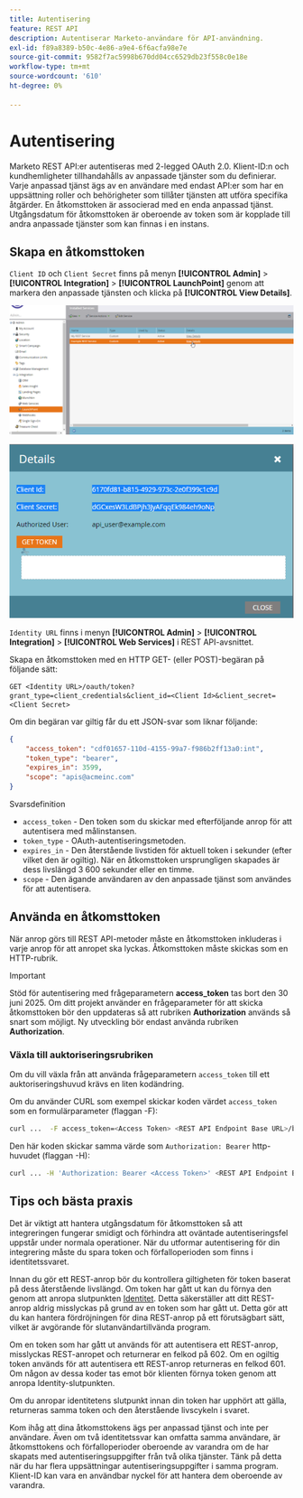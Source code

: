 ```yaml
---
title: Autentisering
feature: REST API
description: Autentiserar Marketo-användare för API-användning.
exl-id: f89a8389-b50c-4e86-a9e4-6f6acfa98e7e
source-git-commit: 9582f7ac5998b670dd04cc6529db23f558c0e18e
workflow-type: tm+mt
source-wordcount: '610'
ht-degree: 0%

---
```


# Autentisering

Marketo REST API:er autentiseras med 2-legged OAuth 2.0. Klient-ID:n och kundhemligheter tillhandahålls av anpassade tjänster som du definierar. Varje anpassad tjänst ägs av en användare med endast API:er som har en uppsättning roller och behörigheter som tillåter tjänsten att utföra specifika åtgärder. En åtkomsttoken är associerad med en enda anpassad tjänst. Utgångsdatum för åtkomsttoken är oberoende av token som är kopplade till andra anpassade tjänster som kan finnas i en instans.

## Skapa en åtkomsttoken

`Client ID` och `Client Secret` finns på menyn **[!UICONTROL Admin]** > **[!UICONTROL Integration]** > **[!UICONTROL LaunchPoint]** genom att markera den anpassade tjänsten och klicka på **[!UICONTROL View Details]**.

![Hämta REST-tjänstinformation](assets/authentication-service-view-details.png)

![Startpunktsreferenser](assets/admin-launchpoint-credentials.png)

`Identity URL` finns i menyn **[!UICONTROL Admin]** > **[!UICONTROL Integration]** > **[!UICONTROL Web Services]** i REST API-avsnittet.

Skapa en åtkomsttoken med en HTTP GET- (eller POST)-begäran på följande sätt:

```
GET <Identity URL>/oauth/token?grant_type=client_credentials&client_id=<Client Id>&client_secret=<Client Secret>
```

Om din begäran var giltig får du ett JSON-svar som liknar följande:

```json
{
    "access_token": "cdf01657-110d-4155-99a7-f986b2ff13a0:int",
    "token_type": "bearer",
    "expires_in": 3599,
    "scope": "apis@acmeinc.com"
}
```

Svarsdefinition

- `access_token` - Den token som du skickar med efterföljande anrop för att autentisera med målinstansen.
- `token_type` - OAuth-autentiseringsmetoden.
- `expires_in` - Den återstående livstiden för aktuell token i sekunder (efter vilket den är ogiltig). När en åtkomsttoken ursprungligen skapades är dess livslängd 3 600 sekunder eller en timme.
- `scope` - Den ägande användaren av den anpassade tjänst som användes för att autentisera.

## Använda en åtkomsttoken

När anrop görs till REST API-metoder måste en åtkomsttoken inkluderas i varje anrop för att anropet ska lyckas.
Åtkomsttoken måste skickas som en HTTP-rubrik.

>[!IMPORTANT]
>
>Stöd för autentisering med frågeparametern **access_token** tas bort den 30 juni 2025. Om ditt projekt använder en frågeparameter för att skicka åtkomsttoken bör den uppdateras så att rubriken **Authorization** används så snart som möjligt. Ny utveckling bör endast använda rubriken **Authorization**.

### Växla till auktoriseringsrubriken


Om du vill växla från att använda frågeparametern `access_token` till ett auktoriseringshuvud krävs en liten kodändring.

Om du använder CURL som exempel skickar koden värdet `access_token` som en formulärparameter (flaggan -F):

```bash
curl ...  -F access_token=<Access Token> <REST API Endpoint Base URL>/bulk/v1/apiCall.json
```

Den här koden skickar samma värde som `Authorization: Bearer` http-huvudet (flaggan -H):

```bash
curl ... -H 'Authorization: Bearer <Access Token>' <REST API Endpoint Base URL>/bulk/v1/apiCall.json
```

## Tips och bästa praxis

Det är viktigt att hantera utgångsdatum för åtkomsttoken så att integreringen fungerar smidigt och förhindra att oväntade autentiseringsfel uppstår under normala operationer. När du utformar autentisering för din integrering måste du spara token och förfalloperioden som finns i identitetssvaret.

Innan du gör ett REST-anrop bör du kontrollera giltigheten för token baserat på dess återstående livslängd. Om token har gått ut kan du förnya den genom att anropa slutpunkten [Identitet](https://developer.adobe.com/marketo-apis/api/identity/#tag/Identity/operation/identityUsingGET). Detta säkerställer att ditt REST-anrop aldrig misslyckas på grund av en token som har gått ut. Detta gör att du kan hantera fördröjningen för dina REST-anrop på ett förutsägbart sätt, vilket är avgörande för slutanvändartillvända program.

Om en token som har gått ut används för att autentisera ett REST-anrop, misslyckas REST-anropet och returnerar en felkod på 602. Om en ogiltig token används för att autentisera ett REST-anrop returneras en felkod 601. Om någon av dessa koder tas emot bör klienten förnya token genom att anropa Identity-slutpunkten.

Om du anropar identitetens slutpunkt innan din token har upphört att gälla, returneras samma token och den återstående livscykeln i svaret.

Kom ihåg att dina åtkomsttokens ägs per anpassad tjänst och inte per användare. Även om två identitetssvar kan omfatta samma användare, är åtkomsttokens och förfalloperioder oberoende av varandra om de har skapats med autentiseringsuppgifter från två olika tjänster. Tänk på detta när du har flera uppsättningar autentiseringsuppgifter i samma program. Klient-ID kan vara en användbar nyckel för att hantera dem oberoende av varandra.

